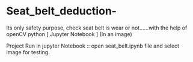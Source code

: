# Seat_belt_deduction-
Its only safety purpose, check seat belt is wear or not......with the help of openCV python [ Jupyter Notebook ]  (In an image)

Project Run in jupyter Notebook :: open seat_belt.ipynb file and select image for testing.
